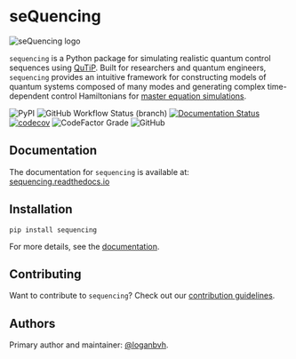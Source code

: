 # seQuencing

![seQuencing logo](docs/source/images/sequencing-logo.svg)

``sequencing`` is a Python package for simulating realistic quantum control sequences using [QuTiP](http://qutip.org/docs/latest/index.html). Built for researchers and quantum engineers, ``sequencing`` provides an intuitive framework for constructing models of quantum systems
composed of many modes and generating complex time-dependent control Hamiltonians
for [master equation simulations](http://qutip.org/docs/latest/guide/dynamics/dynamics-master.html).

![PyPI](https://img.shields.io/pypi/v/sequencing) ![GitHub Workflow Status (branch)](https://img.shields.io/github/workflow/status/sequencing-dev/sequencing/lint-and-test/main) [![Documentation Status](https://readthedocs.org/projects/sequencing/badge/?version=latest)](https://sequencing.readthedocs.io/en/latest/?badge=latest) [![codecov](https://codecov.io/gh/sequencing-dev/sequencing/branch/main/graph/badge.svg?token=LLABAKBJ0C)](https://codecov.io/gh/sequencing-dev/sequencing) ![CodeFactor Grade](https://img.shields.io/codefactor/grade/github/sequencing-dev/sequencing) ![GitHub](https://img.shields.io/github/license/sequencing-dev/sequencing)

## Documentation

The documentation for `sequencing` is available at:
[sequencing.readthedocs.io](https://sequencing.readthedocs.io/)

## Installation

```
pip install sequencing
```

For more details, see the [documentation](https://sequencing.readthedocs.io/en/latest/installation.html).

## Contributing

Want to contribute to `sequencing`? Check out our [contribution guidelines](CONTRIBUTING.md).

## Authors

Primary author and maintainer: [@loganbvh](https://github.com/loganbvh/).
